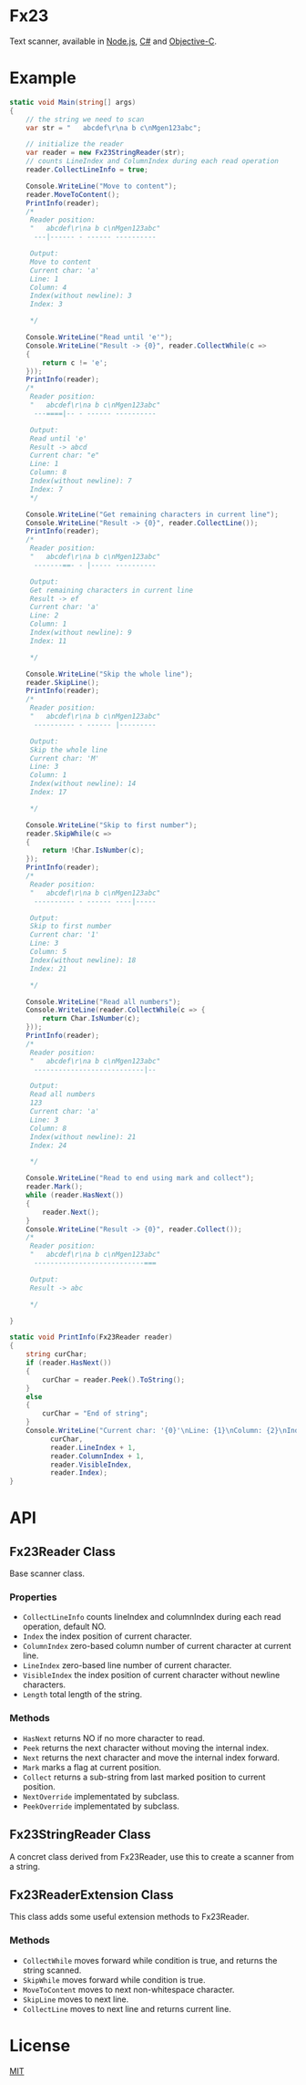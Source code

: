# Fx23
Text scanner, available in [Node.js](https://github.com/mgenware/fx23-node), [C#](https://github.com/mgenware/fx23-csharp) and [Objective-C](https://github.com/mgenware/fx23-objc).

# Example
```csharp
static void Main(string[] args)
{
    // the string we need to scan
    var str = "   abcdef\r\na b c\nMgen123abc";

    // initialize the reader
    var reader = new Fx23StringReader(str);
    // counts LineIndex and ColumnIndex during each read operation
    reader.CollectLineInfo = true;

    Console.WriteLine("Move to content");
    reader.MoveToContent();
    PrintInfo(reader);
    /*
     Reader position:
     "   abcdef\r\na b c\nMgen123abc"
      ---|------ - ------ ----------

     Output:
     Move to content
     Current char: 'a'
     Line: 1
     Column: 4
     Index(without newline): 3
     Index: 3

     */

    Console.WriteLine("Read until 'e'");
    Console.WriteLine("Result -> {0}", reader.CollectWhile(c =>
    {
        return c != 'e';
    }));
    PrintInfo(reader);
    /*
     Reader position:
     "   abcdef\r\na b c\nMgen123abc"
      ---====|-- - ------ ----------

     Output:
     Read until 'e'
     Result -> abcd
     Current char: "e"
     Line: 1
     Column: 8
     Index(without newline): 7
     Index: 7
     */

    Console.WriteLine("Get remaining characters in current line");
    Console.WriteLine("Result -> {0}", reader.CollectLine());
    PrintInfo(reader);
    /*
     Reader position:
     "   abcdef\r\na b c\nMgen123abc"
      -------==- - |----- ----------

     Output:
     Get remaining characters in current line
     Result -> ef
     Current char: 'a'
     Line: 2
     Column: 1
     Index(without newline): 9
     Index: 11

     */

    Console.WriteLine("Skip the whole line");
    reader.SkipLine();
    PrintInfo(reader);
    /*
     Reader position:
     "   abcdef\r\na b c\nMgen123abc"
      ---------- - ------ |---------

     Output:
     Skip the whole line
     Current char: 'M'
     Line: 3
     Column: 1
     Index(without newline): 14
     Index: 17

     */

    Console.WriteLine("Skip to first number");
    reader.SkipWhile(c =>
    {
        return !Char.IsNumber(c);
    });
    PrintInfo(reader);
    /*
     Reader position:
     "   abcdef\r\na b c\nMgen123abc"
      ---------- - ------ ----|-----

     Output:
     Skip to first number
     Current char: '1'
     Line: 3
     Column: 5
     Index(without newline): 18
     Index: 21

     */

    Console.WriteLine("Read all numbers");
    Console.WriteLine(reader.CollectWhile(c => {
        return Char.IsNumber(c);
    }));
    PrintInfo(reader);
    /*
     Reader position:
     "   abcdef\r\na b c\nMgen123abc"
      ---------------------------|--

     Output:
     Read all numbers
     123
     Current char: 'a'
     Line: 3
     Column: 8
     Index(without newline): 21
     Index: 24

     */

    Console.WriteLine("Read to end using mark and collect");
    reader.Mark();
    while (reader.HasNext())
    {
        reader.Next();
    }
    Console.WriteLine("Result -> {0}", reader.Collect());
    /*
     Reader position:
     "   abcdef\r\na b c\nMgen123abc"
      ---------------------------===

     Output:
     Result -> abc

     */

}

static void PrintInfo(Fx23Reader reader)
{
    string curChar;
    if (reader.HasNext())
    {
        curChar = reader.Peek().ToString();
    }
    else
    {
        curChar = "End of string";
    }
    Console.WriteLine("Current char: '{0}'\nLine: {1}\nColumn: {2}\nIndex(without newline): {3}\nIndex: {4}\n",
          curChar,
          reader.LineIndex + 1,
          reader.ColumnIndex + 1,
          reader.VisibleIndex,
          reader.Index);
}

```

# API
## Fx23Reader Class
Base scanner class.
### Properties
* `CollectLineInfo` counts lineIndex and columnIndex during each read operation, default NO.
* `Index` the index position of current character.
* `ColumnIndex` zero-based column number of current character at current line.
* `LineIndex` zero-based line number of current character.
* `VisibleIndex` the index position of current character without newline characters.
* `Length` total length of the string.

### Methods
* `HasNext` returns NO if no more character to read.
* `Peek` returns the next character without moving the internal index.
* `Next` returns the next character and move the internal index forward.
* `Mark` marks a flag at current position.
* `Collect` returns a sub-string from last marked position to current position.
* `NextOverride` implementated by subclass.
* `PeekOverride` implementated by subclass.

## Fx23StringReader Class
A concret class derived from Fx23Reader, use this to create a scanner from a string.

## Fx23ReaderExtension Class
This class adds some useful extension methods to Fx23Reader.
### Methods
* `CollectWhile` moves forward while condition is true, and returns the string scanned.
* `SkipWhile` moves forward while condition is true.
* `MoveToContent` moves to next non-whitespace character.
* `SkipLine` moves to next line.
* `CollectLine` moves to next line and returns current line.


# License
[MIT](LICENSE)
